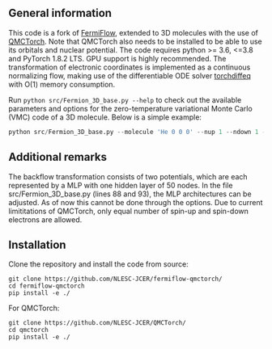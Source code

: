 ## General information

This code is a fork of [FermiFlow](https://github.com/buwantaiji/FermiFlow), extended to 3D molecules with the use of [QMCTorch](https://github.com/NLESC-JCER/QMCTorch). Note that QMCTorch also needs to be installed to be able to use its orbitals and nuclear potential.
The code requires python >= 3.6, <=3.8 and PyTorch 1.8.2 LTS. GPU support is highly recommended. The transformation of electronic coordinates is implemented as a continuous normalizing flow, making use of the differentiable ODE solver [torchdiffeq](https://github.com/rtqichen/torchdiffeq) with O(1) memory consumption.

Run `python src/Fermion_3D_base.py --help` to check out the available parameters and options for the zero-temperature variational Monte Carlo (VMC) code of a 3D molecule. Below is a simple example:

```python
python src/Fermion_3D_base.py --molecule 'He 0 0 0' --nup 1 --ndown 1 --batch 2000 --iternum 1000 --cuda 0
```

## Additional remarks

The backflow transformation consists of two potentials, which are each represented by a MLP with one hidden layer of 50 nodes.
In the file src/Fermion_3D_base.py (lines 88 and 93), the MLP architectures can be adjusted. As of now this cannot be done through the options.
Due to current limititations of QMCTorch, only equal number of spin-up and spin-down electrons are allowed.

## Installation

Clone the repository and install the code from source:

    git clone https://github.com/NLESC-JCER/fermiflow-qmctorch/
    cd fermiflow-qmctorch
    pip install -e ./

For QMCTorch:

    git clone https://github.com/NLESC-JCER/QMCTorch/
    cd qmctorch
    pip install -e ./
